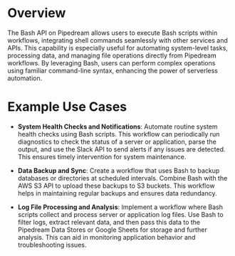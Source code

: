 # Overview

The Bash API on Pipedream allows users to execute Bash scripts within workflows, integrating shell commands seamlessly with other services and APIs. This capability is especially useful for automating system-level tasks, processing data, and managing file operations directly from Pipedream workflows. By leveraging Bash, users can perform complex operations using familiar command-line syntax, enhancing the power of serverless automation.

# Example Use Cases

- **System Health Checks and Notifications**: Automate routine system health checks using Bash scripts. This workflow can periodically run diagnostics to check the status of a server or application, parse the output, and use the Slack API to send alerts if any issues are detected. This ensures timely intervention for system maintenance.

- **Data Backup and Sync**: Create a workflow that uses Bash to backup databases or directories at scheduled intervals. Combine Bash with the AWS S3 API to upload these backups to S3 buckets. This workflow helps in maintaining regular backups and ensures data redundancy.

- **Log File Processing and Analysis**: Implement a workflow where Bash scripts collect and process server or application log files. Use Bash to filter logs, extract relevant data, and then pass this data to the Pipedream Data Stores or Google Sheets for storage and further analysis. This can aid in monitoring application behavior and troubleshooting issues.
